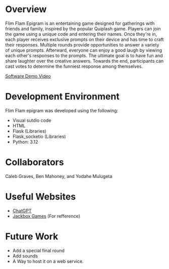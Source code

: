 # Overview

Flim Flam Epigram is an entertaining game designed for gatherings with friends and family, inspired by the popular Quiplash game. Players can join the game using a unique code and entering their names. Once they're in, each player receives exclusive prompts on their device and has time to craft their responses. Multiple rounds provide opportunities to answer a variety of unique prompts. Afterward, everyone can enjoy a good laugh by viewing each other's responses to the prompts. The ultimate goal is to have fun and share laughter over the creative answers. Towards the end, participants can cast votes to determine the funniest response among themselves.

[Software Demo Video](https://youtu.be/ukCdcarxMbk)

# Development Environment
Flim Flam epigram was developed using the following:
  *  Visual sutdio code
  *  HTML
  *  Flask (Libraries)
  *  Flask_socketio (Libraries)
  *  Python: 3.12

# Collaborators

Caleb Graves, Ben Mahoney, and Yodahe Mulugeta

# Useful Websites
* [ChatGPT](https://chat.openai.com/)
* [Jackbox Games](https://jackbox.tv/) (For refference)

# Future Work
* Add a special final round
* Add sounds
* A Way to host it on a web service.
